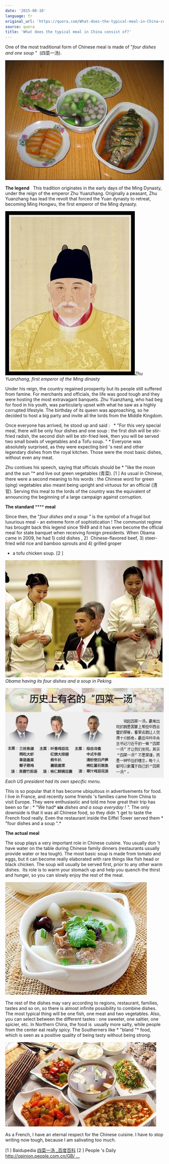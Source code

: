 ```yaml
---
date: '2015-08-10'
language: fr
original_url: 'https://quora.com/What-does-the-typical-meal-in-China-consist-of/answer/Clément-Renaud'
source: quora
title: 'What does the typical meal in China consist of?'
---
```


One of the most traditional form of Chinese meal is made of  "*four
dishes and one soup* "  (四菜一汤).  
 
![](/img/quora/main-qimg-2d8cf0b3013c00e6894a618df377b634-c.png)​ 
 
**The legend** 
  
This tradition originates in the early days of the Ming Dynasty, under
the reign of the emperor Zhu Yuanzhang. Originally a peasant, Zhu
Yuanzhang has lead the revolt that forced the Yuan dynasty to retreat,
becoming Ming Hongwu, the first emperor of the Ming dynasty.  
 
![](/img/quora/main-qimg-589db27f970b13fac22764fad344d18c-c.png)​ 
*Zhu Yuanzhang, first emperor of the Ming dinasty* 
 
Under his reign, the country regained prosperity but its people still
suffered from famine. For merchants and officials, the life was good
tough and they were hosting the most extravagant banquets. Zhu
Yuanzhang, who had beg for food in his youth, was particularly upset
with what he saw as a highly corrupted lifestyle. The birthday of its
queen was approaching, so he decided to host a big party and invite all
the lords from the Middle Kingdom. 
 
Once everyone has arrived, he stood up and said :   * "For this very
special meal, there will be only four dishes and one soup : the first
dish will be stir-fried radish, the second dish will be stir-fried leek,
then you will be served two small bowls of vegetables and a Tofu
soup. " * Everyone was absolutely surprised, as they were expecting
bird 's nest and other legendary dishes from the royal kitchen. Those
were the most basic dishes, without even any meat. 
 
Zhu contiues his speech, saying that officials should be * "like the
moon and the sun "* and live out green vegetables (青菜).  [1 ] As usual
in Chinese, there were a second meaning to his words : the Chinese word
for green (*qing*) vegetables also meant being upright and virtuous for
an official (清官). Serving this meal to the lords of the country was
the equivalent of announcing the beginning of a large campaign against
corruption. 
 
**The standard** **** **meal** 
 
Since then, the  "*four dishes and a soup "* is the symbol of a frugal
but luxurious meal - an extreme form of sophistication ! The communist
regime has brought back this legend since 1949 and it has even become
the official meal for state banquet when receiving foreign presidents.
When Obama came in 2009, he had 1) cold dishes , 2)  Chinese-flavored
beef, 3) steer-fried wild rice and bamboo sprouts and 4) grilled groper
+ a tofu chicken soup.  [2 ] 
 
![](/img/quora/main-qimg-939b803c03a978c007f95bda1f9a23b0-c.png)​ 
*Obama having its four dishes and a soup in Peking.* 
 
![](/img/quora/main-qimg-e4357f204085fdce5c5f3d1d27b29d68-c.png)​ 
*Each US president had its own specific menu.* 
 
This is so popular that it has become ubiquitous in advertisements for
food. I live in France, and recently some friends 's families came from
China to visit Europe. They were enthusiastic and told me how great
their trip has been so far : * "We had* **six** *dishes and a soup
everyday ! ".* The only downside is that it was all Chinese food, so
they didn 't get to taste the French food really. Even the restaurant
inside the Eiffel Tower served them * "four dishes and a soup ".* 
 
 
**The actual meal** 
 
The soup plays a very important role in Chinese cuisine. You usually
don 't have water on the table during Chinese family dinners
(restaurants usually provide water or tea tough). The most basic soup is
made from tomato and eggs, but it can become really elaborated with rare
things like fish head or black chicken. The soup will usually be served
first, prior to any other warm dishes.  Its role is to warm your stomach
up and help you quench the thirst and hunger, so you can slowly enjoy
the rest of the meal. 
 
![](/img/quora/main-qimg-83b55527bbea8316a6106303b5f630d5-c.png)​ 
 
The rest of the dishes may vary according to regions, restaurant,
families, tastes and so on, so there is almost infinite possibility to
combine dishes. The most typical thing will be one fish, one meat and
two vegetables. Also, you can select between the different tastes : one
sweeter, one saltier, one spicier, etc. In Northern China, the food is 
usually more salty, while people from the center eat really spicy. The
Southerners like * "bland "* food, which is seen as a positive quality
of being tasty without being strong. 
 
![](/img/quora/main-qimg-de634115ade2d51f91c8f15064455eb2-c.png)​ 
 
 
As a French, I have an eternal respect for the Chinese cuisine. I have
to stop writing now tough, because I am salivating too much. 
 
 [1 ] Baidupedia
[四菜一汤 _百度百科](http://baike.baidu.com/view/21842.htm) 
 [2 ] People 's Daily 
[http://opinion.people.com.cn/GB/ ...](http://opinion.people.com.cn/GB/1036/10419965.html)

